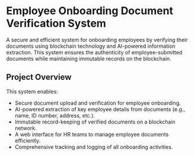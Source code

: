 # Employee Onboarding Document Verification System
A secure and efficient system for onboarding employees by verifying their documents using blockchain technology and AI-powered information extraction. This system ensures the authenticity of employee-submitted documents while maintaining immutable records on the blockchain.

## Project Overview
This system enables:
* Secure document upload and verification for employee onboarding.
* AI-powered extraction of key employee details from documents (e.g., name, ID number, address, etc.).
* Immutable record-keeping of verified documents on a blockchain network.
* A web interface for HR teams to manage employee documents efficiently.
* Comprehensive tracking and logging of all onboarding activities.

